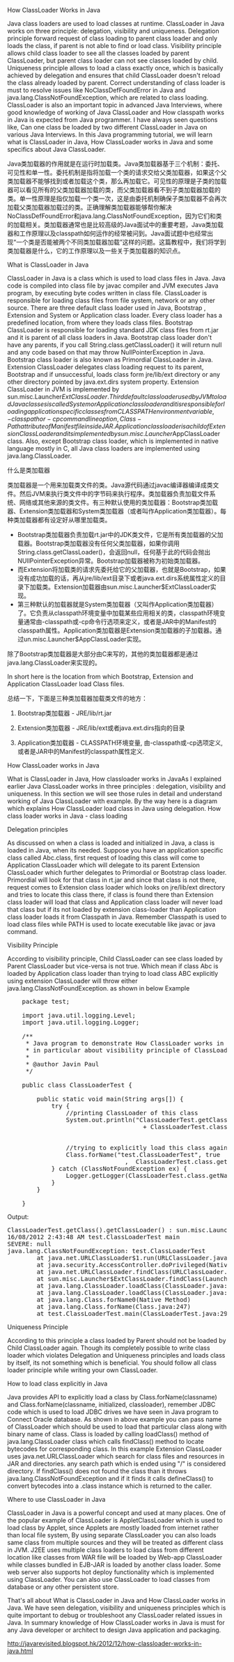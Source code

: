 How ClassLoader Works in Java
 
Java class loaders are used to load classes at runtime. ClassLoader in Java works on three principle: delegation, visibility and uniqueness. Delegation principle forward request of class loading to parent class loader and only loads the class, if parent is not able to find or load class. Visibility principle allows child class loader to see all the classes loaded by parent ClassLoader, but parent class loader can not see classes loaded by child. Uniqueness principle allows to load a class exactly once, which is basically achieved by delegation and ensures that child ClassLoader doesn't reload the class already loaded by parent. Correct understanding of class loader is must to resolve issues like NoClassDefFoundError in Java and java.lang.ClassNotFoundException, which are related to class loading. ClassLoader is also an important topic in advanced Java Interviews, where good knowledge of working of Java ClassLoader and How classpath works in Java  is expected from Java programmer. I have always seen questions like, Can one class be loaded by two different ClassLoader in Java on various Java Interviews.  In this Java programming tutorial, we will learn what is ClassLoader in Java, How ClassLoader works in Java and some specifics about Java ClassLoader.

Java类加载器的作用就是在运行时加载类。Java类加载器基于三个机制：委托、可见性和单一性。委托机制是指将加载一个类的请求交给父类加载器，如果这个父类加载器不能够找到或者加载这个类，那么再加载它。可见性的原理是子类的加载器可以看见所有的父类加载器加载的类，而父类加载器看不到子类加载器加载的类。单一性原理是指仅加载一个类一次，这是由委托机制确保子类加载器不会再次加载父类加载器加载过的类。正确理解类加载器能够帮你解决NoClassDefFoundError和java.lang.ClassNotFoundException，因为它们和类的加载相关。类加载器通常也是比较高级的Java面试中的重要考题，Java类加载器和工作原理以及classpath如何运作的经常被问到。Java面试题中也经常出现“一个类是否能被两个不同类加载器加载”这样的问题。这篇教程中，我们将学到类加载器是什么，它的工作原理以及一些关于类加载器的知识点。


What is ClassLoader in Java

ClassLoader in Java is a class which is used to load class files in Java. Java code is compiled into class file by javac compiler and JVM executes Java program, by executing byte codes written in class file. ClassLoader is responsible for loading class files from file system, network or any other source. There are three default class loader used in Java, Bootstrap , Extension and System or Application class loader. Every class loader has a predefined location, from where they loads class files. Bootstrap ClassLoader is responsible for loading standard JDK class files from rt.jar and it is parent of all class loaders in Java. Bootstrap class loader don't have any parents, if you call String.class.getClassLoader() it will return null and any code based on that may throw NullPointerException in Java. Bootstrap class loader is also known as Primordial ClassLoader in Java.  Extension ClassLoader delegates class loading request to its parent, Bootstrap and if unsuccessful, loads class form jre/lib/ext directory or any other directory pointed by java.ext.dirs system property. Extension ClassLoader in JVM is implemented by  sun.misc.Launcher$ExtClassLoader. Third default class loader used by JVM to load Java classes is called System or Application class loader and it is responsible for loading application specific classes from CLASSPATH environment variable, -classpath or -cp command line option, Class-Path attribute of Manifest file inside JAR. Application class loader is a child of Extension ClassLoader and its implemented by sun.misc.Launcher$AppClassLoader class. Also, except Bootstrap class loader, which is implemented in native language mostly in C,  all  Java class loaders are implemented using java.lang.ClassLoader.

什么是类加载器

类加载器是一个用来加载类文件的类。Java源代码通过javac编译器编译成类文件。然后JVM来执行类文件中的字节码来执行程序。类加载器负责加载文件系统、网络或其他来源的类文件。有三种默认使用的类加载器：Bootstrap类加载器、Extension类加载器和System类加载器（或者叫作Application类加载器）。每种类加载器都有设定好从哪里加载类。

- Bootstrap类加载器负责加载rt.jar中的JDK类文件，它是所有类加载器的父加载器。Bootstrap类加载器没有任何父类加载器，如果你调用String.class.getClassLoader()，会返回null，任何基于此的代码会抛出NUllPointerException异常。Bootstrap加载器被称为初始类加载器。
- 而Extension将加载类的请求先委托给它的父加载器，也就是Bootstrap，如果没有成功加载的话，再从jre/lib/ext目录下或者java.ext.dirs系统属性定义的目录下加载类。Extension加载器由sun.misc.Launcher$ExtClassLoader实现。
- 第三种默认的加载器就是System类加载器（又叫作Application类加载器）了。它负责从classpath环境变量中加载某些应用相关的类，classpath环境变量通常由-classpath或-cp命令行选项来定义，或者是JAR中的Manifest的classpath属性。Application类加载器是Extension类加载器的子加载器。通过un.misc.Launcher$AppClassLoader实现。

除了Bootstrap类加载器是大部分由C来写的，其他的类加载器都是通过java.lang.ClassLoader来实现的。

In short here is the location from which Bootstrap, Extension and Application ClassLoader load Class files.

总结一下，下面是三种类加载器加载类文件的地方：

1) Bootstrap类加载器 - JRE/lib/rt.jar

2) Extension类加载器 - JRE/lib/ext或者java.ext.dirs指向的目录

3) Application类加载器 - CLASSPATH环境变量, 由-classpath或-cp选项定义,或者是JAR中的Manifest的classpath属性定义.

How ClassLoader works in Java

What is ClassLoader in Java, How classloader works in JavaAs I explained earlier Java ClassLoader works in three principles : delegation, visibility and uniqueness. In this section we will see those rules in detail and understand working of Java ClassLoader with example. By the way here is a diagram which explains How ClassLoader load class in Java using delegation.
How class loader works in Java - class loading

Delegation principles

As discussed on when a class is loaded and initialized in Java, a class is loaded in Java, when its needed. Suppose you have an application specific class called Abc.class, first request of loading this class will come to Application ClassLoader which will delegate to its parent Extension ClassLoader which further delegates to Primordial or Bootstrap class loader. Primordial will look for that class in rt.jar and since that class is not there, request comes to Extension class loader which looks on jre/lib/ext directory and tries to locate this class there, if class is found there than Extension class loader will load that class and Application class loader will never load that class but if its not loaded by extension class-loader than Application class loader loads it from Classpath in Java. Remember Classpath is used to load class files while PATH is used to locate executable like javac or java command.

Visibility Principle

According to visibility principle, Child ClassLoader can see class loaded by Parent ClassLoader but vice-versa is not true. Which mean if class Abc is loaded by Application class loader than trying to load class ABC explicitly using extension ClassLoader will throw either java.lang.ClassNotFoundException. as shown in below Example


<pre class="brush: java; gutter: true">
    package test;

    import java.util.logging.Level;
    import java.util.logging.Logger;

    /**
     * Java program to demonstrate How ClassLoader works in Java,
     * in particular about visibility principle of ClassLoader.
     *
     * @author Javin Paul
     */

    public class ClassLoaderTest {
      
        public static void main(String args[]) {
            try {          
                //printing ClassLoader of this class
                System.out.println("ClassLoaderTest.getClass().getClassLoader() : "
                                     + ClassLoaderTest.class.getClassLoader());

              
                //trying to explicitly load this class again using Extension class loader
                Class.forName("test.ClassLoaderTest", true 
                                ,  ClassLoaderTest.class.getClassLoader().getParent());
            } catch (ClassNotFoundException ex) {
                Logger.getLogger(ClassLoaderTest.class.getName()).log(Level.SEVERE, null, ex);
            }
        }

    }
</pre>


Output:

<pre class="brush: plain; gutter: true">
ClassLoaderTest.getClass().getClassLoader() : sun.misc.Launcher$AppClassLoader@601bb1
16/08/2012 2:43:48 AM test.ClassLoaderTest main
SEVERE: null
java.lang.ClassNotFoundException: test.ClassLoaderTest
        at java.net.URLClassLoader$1.run(URLClassLoader.java:202)
        at java.security.AccessController.doPrivileged(Native Method)
        at java.net.URLClassLoader.findClass(URLClassLoader.java:190)
        at sun.misc.Launcher$ExtClassLoader.findClass(Launcher.java:229)
        at java.lang.ClassLoader.loadClass(ClassLoader.java:306)
        at java.lang.ClassLoader.loadClass(ClassLoader.java:247)
        at java.lang.Class.forName0(Native Method)
        at java.lang.Class.forName(Class.java:247)
        at test.ClassLoaderTest.main(ClassLoaderTest.java:29)  
</pre>

Uniqueness Principle

According to this principle a class loaded by Parent should not be loaded by Child ClassLoader again. Though its completely possible to write class loader which violates Delegation and Uniqueness principles and loads class by itself, its not something which is beneficial. You should follow all  class loader principle while writing your own ClassLoader.

How to load class explicitly in Java

Java provides API to explicitly load a class by Class.forName(classname) and Class.forName(classname, initialized, classloader), remember JDBC code which is used to load JDBC drives we have seen in Java program to Connect Oracle database. As shown in above example you can pass name of ClassLoader which should be used to load that particular class along with binary name of class. Class is loaded by calling loadClass() method of java.lang.ClassLoader class which calls findClass() method to locate bytecodes for corresponding class. In this example Extension ClassLoader uses java.net.URLClassLoader which search for class files and resources in JAR and directories. any search path which is ended using "/" is considered directory. If findClass() does not found the class than it throws java.lang.ClassNotFoundException and if it finds it calls defineClass() to convert bytecodes into a .class instance which is returned to the caller.

Where to use ClassLoader in Java

ClassLoader in Java is a powerful concept and used at many places. One of the popular example of ClassLoader is AppletClassLoader which is used to load class by Applet, since Applets are mostly loaded from internet rather than local file system, By using separate ClassLoader you can also loads same class from multiple sources and they will be treated as different class in JVM. J2EE uses multiple class loaders to load class from different location like classes from WAR file will be loaded by Web-app ClassLoader while classes bundled in EJB-JAR is loaded by another class loader. Some web server also supports hot deploy functionality which is implemented using ClassLoader. You can also use ClassLoader to load classes from database or any other persistent store.

That's all about What is ClassLoader in Java and How ClassLoader works in Java. We have seen delegation, visibility and uniqueness principles which is quite important to debug or troubleshoot any ClassLoader related issues in Java. In summary knowledge of How ClassLoader works in Java is must for any Java developer or architect to design Java application and packaging.


http://javarevisited.blogspot.hk/2012/12/how-classloader-works-in-java.html